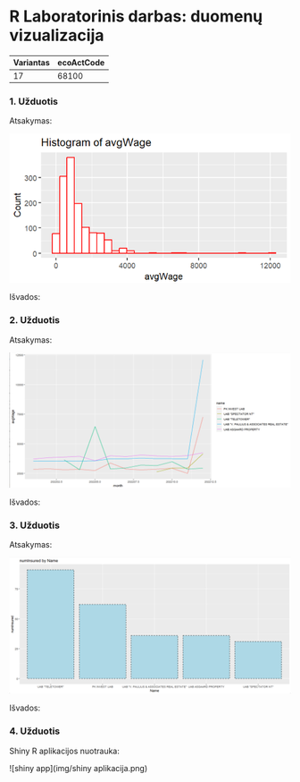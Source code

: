 # R Laboratorinis darbas: duomenų vizualizacija

| Variantas | ecoActCode |
|------------- | ------------- |
|17   | 68100 |


### 1. Užduotis

Atsakymas:

![histograma](img/1.png)

Išvados:

### 2. Užduotis

Atsakymas:

![atlyginimai](img/2.png)

Išvados:


### 3. Užduotis

Atsakymas:

![apdraustieji](img/3.png)

Išvados:


### 4. Užduotis

Shiny R aplikacijos nuotrauka:

![shiny app](img/shiny aplikacija.png)
